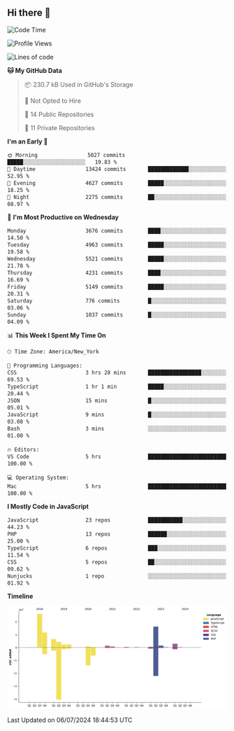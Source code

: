 ## Hi there 👋

<!--START_SECTION:waka-->
![Code Time](http://img.shields.io/badge/Code%20Time-238%20hrs%2046%20mins-blue)

![Profile Views](http://img.shields.io/badge/Profile%20Views-0-blue)

![Lines of code](https://img.shields.io/badge/From%20Hello%20World%20I%27ve%20Written-77.2%20million%20lines%20of%20code-blue)

**🐱 My GitHub Data** 

> 📦 230.7 kB Used in GitHub's Storage 
 > 
> 🚫 Not Opted to Hire
 > 
> 📜 14 Public Repositories 
 > 
> 🔑 11 Private Repositories 
 > 
**I'm an Early 🐤** 

```text
🌞 Morning                5027 commits        █████░░░░░░░░░░░░░░░░░░░░   19.83 % 
🌆 Daytime                13424 commits       █████████████░░░░░░░░░░░░   52.95 % 
🌃 Evening                4627 commits        █████░░░░░░░░░░░░░░░░░░░░   18.25 % 
🌙 Night                  2275 commits        ██░░░░░░░░░░░░░░░░░░░░░░░   08.97 % 
```
📅 **I'm Most Productive on Wednesday** 

```text
Monday                   3676 commits        ████░░░░░░░░░░░░░░░░░░░░░   14.50 % 
Tuesday                  4963 commits        █████░░░░░░░░░░░░░░░░░░░░   19.58 % 
Wednesday                5521 commits        █████░░░░░░░░░░░░░░░░░░░░   21.78 % 
Thursday                 4231 commits        ████░░░░░░░░░░░░░░░░░░░░░   16.69 % 
Friday                   5149 commits        █████░░░░░░░░░░░░░░░░░░░░   20.31 % 
Saturday                 776 commits         █░░░░░░░░░░░░░░░░░░░░░░░░   03.06 % 
Sunday                   1037 commits        █░░░░░░░░░░░░░░░░░░░░░░░░   04.09 % 
```


📊 **This Week I Spent My Time On** 

```text
🕑︎ Time Zone: America/New_York

💬 Programming Languages: 
CSS                      3 hrs 28 mins       █████████████████░░░░░░░░   69.53 % 
TypeScript               1 hr 1 min          █████░░░░░░░░░░░░░░░░░░░░   20.44 % 
JSON                     15 mins             █░░░░░░░░░░░░░░░░░░░░░░░░   05.01 % 
JavaScript               9 mins              █░░░░░░░░░░░░░░░░░░░░░░░░   03.08 % 
Bash                     3 mins              ░░░░░░░░░░░░░░░░░░░░░░░░░   01.00 % 

🔥 Editors: 
VS Code                  5 hrs               █████████████████████████   100.00 % 

💻 Operating System: 
Mac                      5 hrs               █████████████████████████   100.00 % 
```

**I Mostly Code in JavaScript** 

```text
JavaScript               23 repos            ███████████░░░░░░░░░░░░░░   44.23 % 
PHP                      13 repos            ██████░░░░░░░░░░░░░░░░░░░   25.00 % 
TypeScript               6 repos             ███░░░░░░░░░░░░░░░░░░░░░░   11.54 % 
CSS                      5 repos             ██░░░░░░░░░░░░░░░░░░░░░░░   09.62 % 
Nunjucks                 1 repo              ░░░░░░░░░░░░░░░░░░░░░░░░░   01.92 % 
```



**Timeline**

![Lines of Code chart](https://raw.githubusercontent.com/wilbertcaba/wilbertcaba/main/assets/bar_graph.png)


 Last Updated on 06/07/2024 18:44:53 UTC
<!--END_SECTION:waka-->

<!--
**wilbertcaba/wilbertcaba** is a ✨ _special_ ✨ repository because its `README.md` (this file) appears on your GitHub profile.

Here are some ideas to get you started:

- 🔭 I’m currently working on ...
- 🌱 I’m currently learning ...
- 👯 I’m looking to collaborate on ...
- 🤔 I’m looking for help with ...
- 💬 Ask me about ...
- 📫 How to reach me: ...
- 😄 Pronouns: ...
- ⚡ Fun fact: ...
-->
